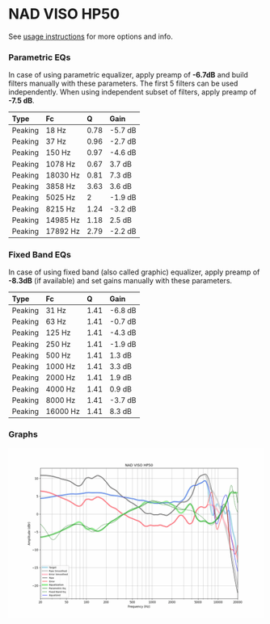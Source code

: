 # NAD VISO HP50
See [usage instructions](https://github.com/jaakkopasanen/AutoEq#usage) for more options and info.

### Parametric EQs
In case of using parametric equalizer, apply preamp of **-6.7dB** and build filters manually
with these parameters. The first 5 filters can be used independently.
When using independent subset of filters, apply preamp of **-7.5 dB**.

| Type    | Fc       |    Q | Gain    |
|:--------|:---------|:-----|:--------|
| Peaking | 18 Hz    | 0.78 | -5.7 dB |
| Peaking | 37 Hz    | 0.96 | -2.7 dB |
| Peaking | 150 Hz   | 0.97 | -4.6 dB |
| Peaking | 1078 Hz  | 0.67 | 3.7 dB  |
| Peaking | 18030 Hz | 0.81 | 7.3 dB  |
| Peaking | 3858 Hz  | 3.63 | 3.6 dB  |
| Peaking | 5025 Hz  | 2    | -1.9 dB |
| Peaking | 8215 Hz  | 1.24 | -3.2 dB |
| Peaking | 14985 Hz | 1.18 | 2.5 dB  |
| Peaking | 17892 Hz | 2.79 | -2.2 dB |

### Fixed Band EQs
In case of using fixed band (also called graphic) equalizer, apply preamp of **-8.3dB**
(if available) and set gains manually with these parameters.

| Type    | Fc       |    Q | Gain    |
|:--------|:---------|:-----|:--------|
| Peaking | 31 Hz    | 1.41 | -6.8 dB |
| Peaking | 63 Hz    | 1.41 | -0.7 dB |
| Peaking | 125 Hz   | 1.41 | -4.3 dB |
| Peaking | 250 Hz   | 1.41 | -1.9 dB |
| Peaking | 500 Hz   | 1.41 | 1.3 dB  |
| Peaking | 1000 Hz  | 1.41 | 3.3 dB  |
| Peaking | 2000 Hz  | 1.41 | 1.9 dB  |
| Peaking | 4000 Hz  | 1.41 | 0.9 dB  |
| Peaking | 8000 Hz  | 1.41 | -3.7 dB |
| Peaking | 16000 Hz | 1.41 | 8.3 dB  |

### Graphs
![](./NAD%20VISO%20HP50.png)